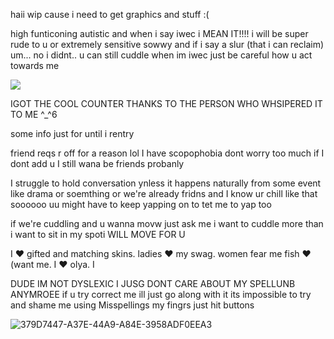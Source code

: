 haii wip cause i need to get graphics and stuff :(

high funticoning autistic and when i say iwec i MEAN IT!!!! i will be super rude to u or extremely sensitive sowwy and if i say a slur (that i can reclaim) um... no i didnt.. u can still cuddle when im iwec just be careful how u act towards me 

![](https://komarev.com/ghpvc/?username=partiesareforlosers&color=blueviolet&label=my+lab+subjects) 

IGOT THE COOL COUNTER THANKS TO THE PERSON WHO WHSIPERED IT TO ME ^_^6

some info just for until i rentry

friend reqs r off for a reason lol I have scopophobia dont worry too much if I dont add u I still wana be friends probanly

I struggle to hold conversation ynless it happens naturally from some event like drama or soemthing or we're already fridns and I know ur chill like that  soooooo uu might have to keep yapping on to tet me to yap too

if we're cuddling and u wanna movw just ask me i want to cuddle more than i want to sit in my spoti WILL MOVE FOR U

I ❤️ gifted and matching skins. ladies ❤️ my swag. women fear me fish ❤️(want me. I ❤️ olya. I 

DUDE IM NOT DYSLEXIC I JUSG DONT CARE ABOUT MY SPELLUNB ANYMROEE if u try correct me ill just go along with it its impossible to try and shame me using Misspellings my fingrs just hit buttons

![379D7447-A37E-44A9-A84E-3958ADF0EEA3](https://github.com/user-attachments/assets/824c34a7-0426-4aa1-a4c5-3c0f4a3a77b8)
